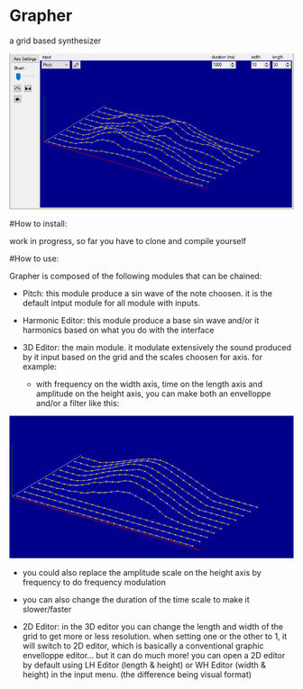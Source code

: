 # Grapher

a grid based synthesizer

![screenshot](https://github.com/RBLG/Grapher/blob/dev/res/examples/screenshot.png?raw=true)

#How to install:

work in progress, so far you have to clone and compile yourself


#How to use:

Grapher is composed of the following modules that can be chained:

- Pitch:
  this module produce a sin wave of the note choosen. it is the default intput module for all module with inputs.

- Harmonic Editor:
  this module produce a base sin wave and/or it harmonics based on what you do with the interface


- 3D Editor:
  the main module. it modulate extensively the sound produced by it input based on the grid and the scales choosen for axis.
  for example:
  - with frequency on the width axis, time on the length axis and amplitude on the height axis, you can make both an envelloppe and/or a filter like this:

![screenshot](https://github.com/RBLG/Grapher/blob/dev/res/examples/highpassfilter_and_envelloppe.png?raw=true)
  
  - you could also replace the amplitude scale on the height axis by frequency to do frequency modulation
  - you can also change the duration of the time scale to make it slower/faster

- 2D Editor:
  in the 3D editor you can change the length and width of the grid to get more or less resolution. when setting one or the other to 1, it will switch to 2D editor, which is basically a conventional graphic envelloppe editor... but it can do much more!
  you can open a 2D editor by default using LH Editor (length & height) or WH Editor (width & height) in the input menu. (the difference being visual format)

